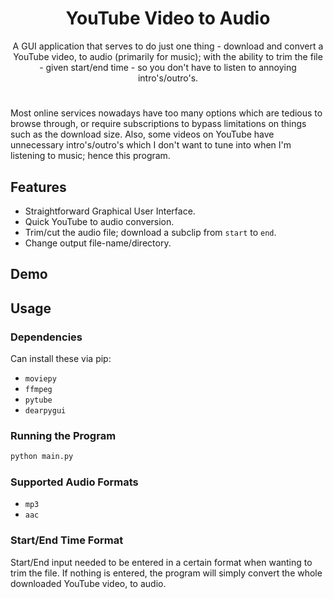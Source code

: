<h1 align="center"> YouTube Video to Audio </h1>

<p align="center">
A GUI application that serves to do just one thing - download and convert a YouTube video, to audio (primarily for music); with the ability to trim the file - given start/end time - so you don't have to listen to annoying intro's/outro's.
</p>

<h1></h1

Most online services nowadays have too many options which are tedious to browse through, or require subscriptions to bypass limitations on things such as the download size. Also, some videos on YouTube have unnecessary intro's/outro's which I don't want to tune into when I'm listening to music; hence this program.

## Features
- Straightforward Graphical User Interface.
- Quick YouTube to audio conversion.
- Trim/cut the audio file; download a subclip from `start` to `end`.
- Change output file-name/directory.

## Demo

## Usage

### Dependencies
Can install these via pip:
- `moviepy`
- `ffmpeg`
- `pytube`
- `dearpygui`

### Running the Program

```bash
python main.py
```

### Supported Audio Formats
- `mp3`
- `aac`

### Start/End Time Format
Start/End input needed to be entered in a certain format when wanting to trim the file. If nothing is entered, the program will simply convert the whole downloaded YouTube video, to audio.
